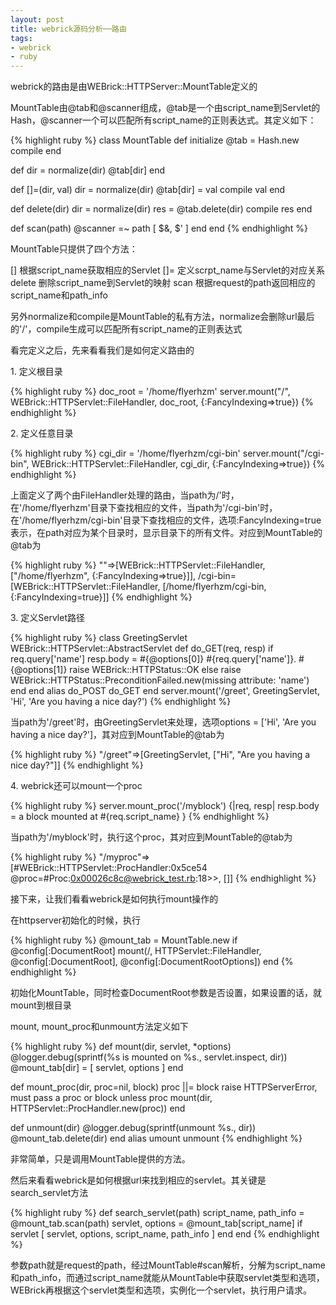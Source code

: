 ```yaml
---
layout: post
title: webrick源码分析──路由
tags:
- webrick
- ruby
---
```

webrick的路由是由WEBrick::HTTPServer::MountTable定义的

MountTable由@tab和@scanner组成，@tab是一个由script_name到Servlet的Hash，@scanner一个可以匹配所有script_name的正则表达式。其定义如下：

{% highlight ruby %}
class MountTable
  def initialize
    @tab = Hash.new
    compile
  end

  def [](dir)
    dir = normalize(dir)
    @tab[dir]
  end

  def []=(dir, val)
    dir = normalize(dir)
    @tab[dir] = val
    compile
    val
  end

  def delete(dir)
    dir = normalize(dir)
    res = @tab.delete(dir)
    compile
    res
  end

  def scan(path)
    @scanner =~ path
    [ $&, $' ]
  end
end
{% endhighlight %}

MountTable只提供了四个方法：

[] 根据script_name获取相应的Servlet
[]= 定义scrpt_name与Servlet的对应关系
delete 删除script_name到Servlet的映射
scan 根据request的path返回相应的script_name和path_info

另外normalize和compile是MountTable的私有方法，normalize会删除url最后的'/'，compile生成可以匹配所有script_name的正则表达式

看完定义之后，先来看看我们是如何定义路由的

1\. 定义根目录

{% highlight ruby %}
doc_root = '/home/flyerhzm'
server.mount("/", WEBrick::HTTPServlet::FileHandler, doc_root, {:FancyIndexing=>true})
{% endhighlight %}

2\. 定义任意目录

{% highlight ruby %}
cgi_dir = '/home/flyerhzm/cgi-bin'
server.mount("/cgi-bin", WEBrick::HTTPServlet::FileHandler, cgi_dir, {:FancyIndexing=>true})
{% endhighlight %}

上面定义了两个由FileHandler处理的路由，当path为/'时，在'/home/flyerhzm'目录下查找相应的文件，当path为'/cgi-bin'时，在'/home/flyerhzm/cgi-bin'目录下查找相应的文件，选项:FancyIndexing=true表示，在path对应为某个目录时，显示目录下的所有文件。对应到MountTable的@tab为

{% highlight ruby %}
""=>[WEBrick::HTTPServlet::FileHandler, ["/home/flyerhzm", {:FancyIndexing=>true}]],
/cgi-bin=[WEBrick::HTTPServlet::FileHandler, [/home/flyerhzm/cgi-bin, {:FancyIndexing=true}]]
{% endhighlight %}

3\. 定义Servlet路径

{% highlight ruby %}
class GreetingServlet  WEBrick::HTTPServlet::AbstractServlet
  def do_GET(req, resp)
    if req.query['name']
      resp.body = #{@options[0]} #{req.query['name']}. #{@options[1]}
      raise WEBrick::HTTPStatus::OK
    else
      raise WEBrick::HTTPStatus::PreconditionFailed.new(missing attribute: 'name')
    end
  end
  alias do_POST do_GET
end
server.mount('/greet', GreetingServlet, 'Hi', 'Are you having a nice day?')
{% endhighlight %}

当path为'/greet'时，由GreetingServlet来处理，选项options = ['Hi', 'Are you having a nice day?']，其对应到MountTable的@tab为

{% highlight ruby %}
"/greet"=>[GreetingServlet, ["Hi", "Are you having a nice day?"]]
{% endhighlight %}

4\. webrick还可以mount一个proc

{% highlight ruby %}
server.mount_proc('/myblock') {|req, resp|
  resp.body = a block mounted at #{req.script_name}
}
{% endhighlight %}

当path为'/myblock'时，执行这个proc，其对应到MountTable的@tab为

{% highlight ruby %}
"/myproc"=>[#WEBrick::HTTPServlet::ProcHandler:0x5ce54 @proc=#Proc:0x00026c8c@webrick_test.rb:18>>, []]
{% endhighlight %}

接下来，让我们看看webrick是如何执行mount操作的

在httpserver初始化的时候，执行

{% highlight ruby %}
@mount_tab = MountTable.new
if @config[:DocumentRoot]
  mount(/, HTTPServlet::FileHandler, @config[:DocumentRoot],
        @config[:DocumentRootOptions])
end
{% endhighlight %}

初始化MountTable，同时检查DocumentRoot参数是否设置，如果设置的话，就mount到根目录

mount, mount_proc和unmount方法定义如下

{% highlight ruby %}
def mount(dir, servlet, *options)
  @logger.debug(sprintf(%s is mounted on %s., servlet.inspect, dir))
  @mount_tab[dir] = [ servlet, options ]
end

def mount_proc(dir, proc=nil, block)
  proc ||= block
  raise HTTPServerError, must pass a proc or block unless proc
  mount(dir, HTTPServlet::ProcHandler.new(proc))
end

def unmount(dir)
  @logger.debug(sprintf(unmount %s., dir))
  @mount_tab.delete(dir)
end
alias umount unmount
{% endhighlight %}

非常简单，只是调用MountTable提供的方法。

然后来看看webrick是如何根据url来找到相应的servlet。其关键是search_servlet方法

{% highlight ruby %}
def search_servlet(path)
  script_name, path_info = @mount_tab.scan(path)
  servlet, options = @mount_tab[script_name]
  if servlet
    [ servlet, options, script_name, path_info ]
  end
end
{% endhighlight %}

参数path就是request的path，经过MountTable#scan解析，分解为script_name和path_info，而通过script_name就能从MountTable中获取servlet类型和选项，WEBrick再根据这个servlet类型和选项，实例化一个servlet，执行用户请求。

